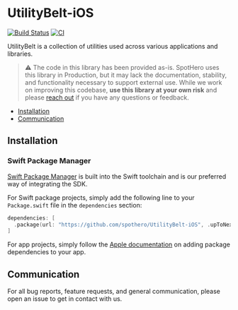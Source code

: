 # UtilityBelt-iOS

[![Build Status](https://app.bitrise.io/app/ca194f397ea8421e/status.svg?token=mWTkOH26hJthuWEGXK-vOA&branch=master)](https://app.bitrise.io/app/ca194f397ea8421e)
[![CI](https://github.com/spothero/UtilityBelt-iOS/workflows/CI/badge.svg)](https://github.com/spothero/UtilityBelt-iOS/actions?query=workflow%3A%22CI%22)

UtilityBelt is a collection of utilities used across various applications and libraries.

>:warning: The code in this library has been provided as-is. SpotHero uses this library in Production, but it may lack the documentation, stability, and functionality necessary to support external use. While we work on improving this codebase, **use this library at your own risk** and please [reach out](#communication) if you have any questions or feedback.

- [Installation](#installation)
- [Communication](#communication)

## Installation

### Swift Package Manager

[Swift Package Manager](https://swift.org/package-manager/) is built into the Swift toolchain and is our preferred way of integrating the SDK.

For Swift package projects, simply add the following line to your `Package.swift` file in the `dependencies` section:

```swift
dependencies: [
  .package(url: "https://github.com/spothero/UtilityBelt-iOS", .upToNextMajor(from: "<version>")),
]
```

For app projects, simply follow the [Apple documentation](https://developer.apple.com/documentation/xcode/adding_package_dependencies_to_your_app) on adding package dependencies to your app.

## Communication

For all bug reports, feature requests, and general communication, please open an issue to get in contact with us.
